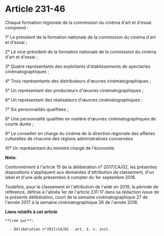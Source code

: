 # Article 231-46

Chaque formation régionale de la commission du cinéma d'art et d'essai comprend :

1° Le président de la formation nationale de la commission du cinéma d'art et d'essai ;

2° Le vice-président de la formation nationale de la commission du cinéma d'art et d'essai ;

3° Quatre représentants des exploitants d'établissements de spectacles cinématographiques ;

4° Trois représentants des distributeurs d'œuvres cinématographiques ;

5° Un représentant des producteurs d'œuvres cinématographiques ;

6° Un représentant des réalisateurs d'œuvres cinématographiques ;

7° Six personnalités qualifiées ;

8° Une personnalité qualifiée en matière d'œuvres cinématographiques de courte durée ;

9° Le conseiller en charge du cinéma de la direction régionale des affaires culturelles de chacune des régions
administratives concernées.

10° Un représentant du ministre chargé de l'économie.

**Nota:**

Conformément à l'article 15 de la délibération n° 2017/CA/02, les présentes dispositions s'appliquent aux demandes
d'attribution de classement, d'un label et d'une aide présentées à compter du 1er septembre 2018.

Toutefois, pour le classement et l'attribution de l'aide en 2019, la période de référence, définie à l'alinéa 1er de
l'article 231-17 dans sa rédaction issue de la présente délibération, court de la semaine cinématographique 27 de l'année
2017 à la semaine cinématographique 26 de l'année 2018.

**Liens relatifs à cet article**

	**Créé par**:

	  - Délibération n°2017/CA/02 - art. 3, v. init.
